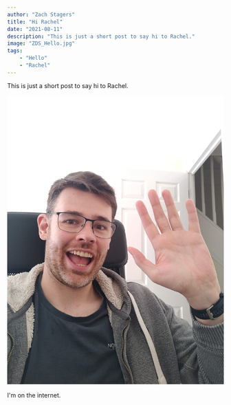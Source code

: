 ```yaml
---
author: "Zach Stagers"
title: "Hi Rachel"
date: "2021-08-11"
description: "This is just a short post to say hi to Rachel."
image: "ZDS_Hello.jpg"
tags: 
    - "Hello"
    - "Rachel"
---
```


This is just a short post to say hi to Rachel.

![Picture of me saying hello](ZDS_Hello.jpg) 

I'm on the internet.